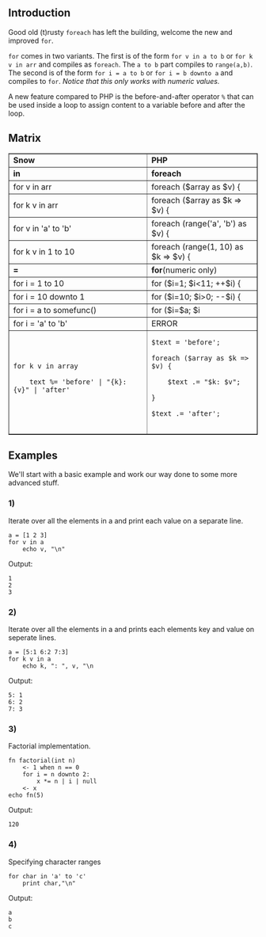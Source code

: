 

## Introduction ##
Good old (t)rusty `foreach` has left the building, welcome the new and improved `for`.

`for` comes in two variants. The first is of the form `for v in a to b` or `for k v in arr` and compiles as `foreach`. The `a to b` part compiles to `range(a,b)`. The second is of the form `for i = a to b` or `for i = b downto a` and compiles to `for`. _Notice that this only works with numeric values._

A new feature compared to PHP is the before-and-after operator `%` that can be
used inside a loop to assign content to a variable before and after the loop.
## Matrix ##
<table cellpadding='5' border='1'>
<blockquote><tr>
<blockquote><td><strong>Snow</strong></td>
<td><strong>PHP</strong></td>
</blockquote></tr>
<tr>
<blockquote><td><strong>in</strong></td>
<td><strong>foreach</strong></td>
</blockquote></tr>
<tr>
<blockquote><td>for v in arr</td>
<td>foreach ($array as $v) {</td>
</blockquote></tr>
<tr>
<blockquote><td>for k v in arr</td>
<td>foreach ($array as $k => $v) {</td>
</blockquote></tr></blockquote>

<blockquote><tr>
<blockquote><td>for v in 'a' to 'b'</td>
<td>foreach (range('a', 'b') as $v) {</td>
</blockquote></tr></blockquote>

<blockquote><tr>
<blockquote><td>for k v in 1 to 10</td>
<td>foreach (range(1, 10) as $k => $v) {</td>
</blockquote></tr></blockquote>

<blockquote><tr>
<blockquote><td><strong>=</strong></td>
<td><strong>for</strong>(numeric only)</td>
</blockquote></tr></blockquote>

<blockquote><tr>
<blockquote><td>for i = 1 to 10</td>
<td>for ($i=1; $i<11; ++$i) {</td>
</blockquote></tr></blockquote>

<blockquote><tr>
<blockquote><td>for i = 10 downto 1</td>
<td>for ($i=10; $i>0; --$i) {</td>
</blockquote></tr></blockquote>

<blockquote><tr>
<blockquote><td>for i = a to somefunc()</td>
<td>for ($i=$a; $i<somefunc()+1; ++$i) {</td>
</blockquote></tr>
<tr>
<blockquote><td>for i = 'a' to 'b'</td>
<td>ERROR</td>
</blockquote></tr>
<tr>
<blockquote><td>
<pre><code>for k v in array<br>
    text %= 'before' | "{k}: {v}" | 'after' <br>
</code></pre>
</td>
<td>
<pre><code>$text = 'before';<br>
foreach ($array as $k =&gt; $v) {<br>
    $text .= "$k: $v";<br>
}<br>
$text .= 'after';<br>
</code></pre>
</td>
</blockquote></tr>
</table></blockquote>

## Examples ##
We'll start with a basic example and work our way done to some more advanced stuff.
### 1) ###
Iterate over all the elements in a and print each value on a separate line.
```
a = [1 2 3]
for v in a
    echo v, "\n"
```
Output:
```
1
2
3
```

### 2) ###
Iterate over all the elements in a and prints each elements key and value on seperate lines.
```
a = [5:1 6:2 7:3]
for k v in a
    echo k, ": ", v, "\n
```
Output:
```
5: 1
6: 2
7: 3
```

### 3) ###
Factorial implementation.
```
fn factorial(int n)
    <- 1 when n == 0
    for i = n downto 2: 
        x *= n | i | null
    <- x
echo fn(5)
```
Output:
```
120
```

### 4) ###
Specifying character ranges
```
for char in 'a' to 'c'
    print char,"\n"
```
Output:
```
a
b
c
```